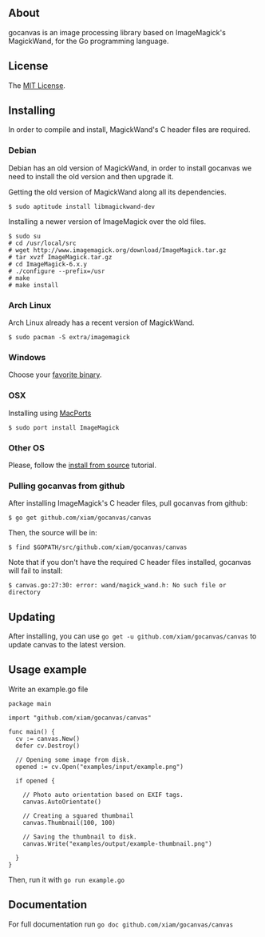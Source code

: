 ## About

gocanvas is an image processing library based on ImageMagick's MagickWand, for the Go programming language.

## License

The [MIT License](https://raw.github.com/xiam/gocanvas/master/LICENSE).

## Installing

In order to compile and install, MagickWand's C header files are required.

### Debian

Debian has an old version of MagickWand, in order to install gocanvas we need to install the old version and then upgrade it.

Getting the old version of MagickWand along all its dependencies.

    $ sudo aptitude install libmagickwand-dev

Installing a newer version of ImageMagick over the old files.

    $ sudo su
    # cd /usr/local/src
    # wget http://www.imagemagick.org/download/ImageMagick.tar.gz 
    # tar xvzf ImageMagick.tar.gz
    # cd ImageMagick-6.x.y
    # ./configure --prefix=/usr
    # make
    # make install

### Arch Linux

Arch Linux already has a recent version of MagickWand.

    $ sudo pacman -S extra/imagemagick

### Windows

Choose your [favorite binary](http://imagemagick.com/script/binary-releases.php#windows).

### OSX

Installing using [MacPorts](http://www.macports.org/)

    $ sudo port install ImageMagick

### Other OS

Please, follow the [install from source](http://imagemagick.com/script/install-source.php?ImageMagick=9uv1bcgofrv21mhftmlk4v1465) tutorial.

### Pulling gocanvas from github

After installing ImageMagick's C header files, pull gocanvas from github:

    $ go get github.com/xiam/gocanvas/canvas

Then, the source will be in:

    $ find $GOPATH/src/github.com/xiam/gocanvas/canvas

Note that if you don't have the required C header files installed, gocanvas will fail to install:

    $ canvas.go:27:30: error: wand/magick_wand.h: No such file or directory

## Updating

After installing, you can use `go get -u github.com/xiam/gocanvas/canvas` to update canvas to the latest version.

## Usage example

Write an example.go file
 
    package main

    import "github.com/xiam/gocanvas/canvas"

    func main() {
      cv := canvas.New()
      defer cv.Destroy()

      // Opening some image from disk.
      opened := cv.Open("examples/input/example.png")

      if opened {

        // Photo auto orientation based on EXIF tags.
        canvas.AutoOrientate()

        // Creating a squared thumbnail
        canvas.Thumbnail(100, 100)

        // Saving the thumbnail to disk.
        canvas.Write("examples/output/example-thumbnail.png")

      }
    }

Then, run it with `go run example.go`

## Documentation

For full documentation run `go doc github.com/xiam/gocanvas/canvas`
